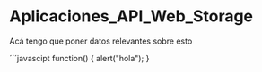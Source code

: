# Aplicaciones_API_Web_Storage

Acá tengo que poner datos relevantes sobre esto

´´´javascipt
function() {
    alert("hola");
}
